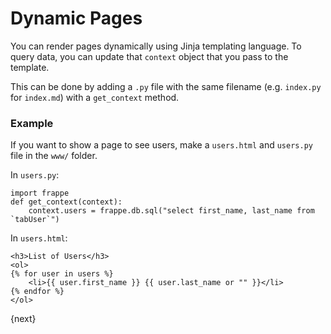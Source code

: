 # Dynamic Pages

You can render pages dynamically using Jinja templating language. To query data, you can update that `context` object that you pass to the template.

This can be done by adding a `.py` file with the same filename (e.g. `index.py` for `index.md`) with a `get_context` method.

### Example

If you want to show a page to see users, make a `users.html` and `users.py` file in the `www/` folder.

In `users.py`:

	import frappe
    def get_context(context):
        context.users = frappe.db.sql("select first_name, last_name from `tabUser`")

In `users.html`:

	<h3>List of Users</h3>
	<ol>
	{% for user in users %}
		<li>{{ user.first_name }} {{ user.last_name or "" }}</li>
	{% endfor %}
	</ol>

{next}

